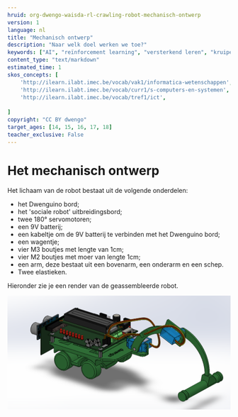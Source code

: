 ```yaml
---
hruid: org-dwengo-waisda-rl-crawling-robot-mechanisch-ontwerp
version: 1
language: nl
title: "Mechanisch ontwerp"
description: "Naar welk doel werken we toe?"
keywords: ["AI", "reïnforcement learning", "versterkend leren", "kruipende robot"]
content_type: "text/markdown"
estimated_time: 1
skos_concepts: [
    'http://ilearn.ilabt.imec.be/vocab/vak1/informatica-wetenschappen', 
    'http://ilearn.ilabt.imec.be/vocab/curr1/s-computers-en-systemen',
    'http://ilearn.ilabt.imec.be/vocab/tref1/ict',

]
copyright: "CC BY dwengo"
target_ages: [14, 15, 16, 17, 18]
teacher_exclusive: False
---
```


# Het mechanisch ontwerp

Het lichaam van de robot bestaat uit de volgende onderdelen:

- het Dwenguino bord;
- het 'sociale robot' uitbreidingsbord;
- twee 180° servomotoren;
- een 9V batterij;
- een kabeltje om de 9V batterij te verbinden met het Dwenguino bord;
- een wagentje;
- vier M3 boutjes met lengte van 1cm;
- vier M2 boutjes met moer van lengte 1cm;
- een arm, deze bestaat uit een bovenarm, een onderarm en een schep.
- Twee elastieken.

Hieronder zie je een render van de geassembleerde robot. 

![Render van de krupende robot.](img/robot1.png)

